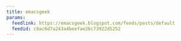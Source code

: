 ```yaml
---
title: emacsgeek
params:
  feedlink: https://emacsgeek.blogspot.com/feeds/posts/default
  feedid: c8ac6d7a243a4beefae26c73922d5252
---
```

